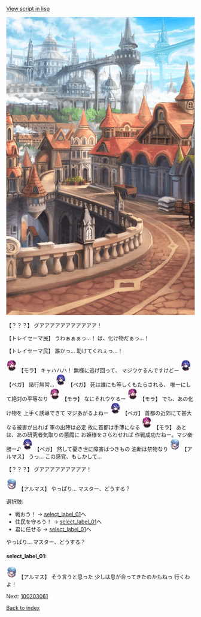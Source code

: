 [View script in lisp](../scripts/100203051.txt)

![town.png](../images/backgrounds/town.png)

【？？？】
グアアアアアアアアアアア！

【トレイセーマ民】
うわぁぁぁっ…！
ば、化け物だぁっ…！

【トレイセーマ民】
誰かっ…
助けてくれぇっ…！

<img src="../images/units/3104011.png" alt="3104011.png" height="34"/>
【モラ】
キャハハハ！
無様に逃げ回って、
マジウケるんですけどー

<img src="../images/units/3104111.png" alt="3104111.png" height="34"/>
【ベガ】
諸行無常…

<img src="../images/units/3104111.png" alt="3104111.png" height="34"/>
【ベガ】
死は誰にも等しくもたらされる、
唯一にして絶対の平等なり

<img src="../images/units/3104011.png" alt="3104011.png" height="34"/>
【モラ】
なにそれウケるー

<img src="../images/units/3104011.png" alt="3104011.png" height="34"/>
【モラ】
でも、あの化け物を
上手く誘導できて
マジあがるよねー

<img src="../images/units/3104111.png" alt="3104111.png" height="34"/>
【ベガ】
首都の近郊にて甚大なる被害が出れば
軍の出陣は必定
故に首都は手薄になる

<img src="../images/units/3104011.png" alt="3104011.png" height="34"/>
【モラ】
あとは、あの研究者気取りの悪魔に
お姫様をさらわせれば
作戦成功だねー。マジ楽勝ー♪

<img src="../images/units/3104111.png" alt="3104111.png" height="34"/>
【ベガ】
然して憂き世に障害はつきもの
油断は禁物なり

<img src="../images/units/3103811.png" alt="3103811.png" height="34"/>
【アルマス】
うっ…
この感覚、もしかして…

【？？？】
グアアアアアアアアア！

<img src="../images/units/3103811.png" alt="3103811.png" height="34"/>
【アルマス】
やっぱり…
マスター、どうする？

選択肢:
- 戦おう！ → [select_label_01](#select_label_01)へ
- 住民を守ろう！ → [select_label_01](#select_label_01)へ
- 君に任せる → [select_label_01](#select_label_01)へ

やっぱり…
マスター、どうする？

#### select_label_01:

<img src="../images/units/3103811.png" alt="3103811.png" height="34"/>
【アルマス】
そう言うと思った
少しは息が合ってきたのかもねっ
行くわよ！


Next: [100203061](100203061.md)

[Back to index](index.md)

